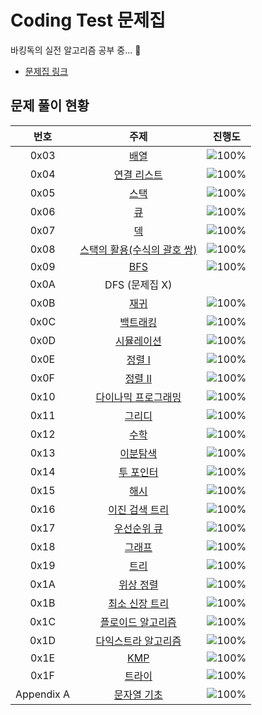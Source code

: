 # Coding Test 문제집
바킹독의 실전 알고리즘 공부 중... :punch:

* [문제집 링크](https://www.acmicpc.net/workbook/by/BaaaaaaaaaaarkingDog)

## 문제 풀이 현황
| 번호 | 주제 | 진행도 |
| :--: | :--: | :--: |
| 0x03 | [배열](https://github.com/encrypted-def/basic-algo-lecture/blob/master/workbook/0x03.md) | ![100%](https://progress-bar.dev/3/?scale=8&title=progress&width=500&color=babaca&suffix=/8) |
| 0x04 | [연결 리스트](https://github.com/encrypted-def/basic-algo-lecture/blob/master/workbook/0x04.md) | ![100%](https://progress-bar.dev/2/?scale=3&title=progress&width=500&color=babaca&suffix=/3) |
| 0x05 | [스택](https://github.com/encrypted-def/basic-algo-lecture/blob/master/workbook/0x05.md) | ![100%](https://progress-bar.dev/3/?scale=8&title=progress&width=500&color=babaca&suffix=/8) |
| 0x06 | [큐](https://github.com/encrypted-def/basic-algo-lecture/blob/master/workbook/0x06.md) | ![100%](https://progress-bar.dev/1/?scale=3&title=progress&width=500&color=babaca&suffix=/3) |
| 0x07 | [덱](https://github.com/encrypted-def/basic-algo-lecture/blob/master/workbook/0x07.md) | ![100%](https://progress-bar.dev/1/?scale=4&title=progress&width=500&color=babaca&suffix=/4) |
| 0x08 | [스택의 활용(수식의 괄호 쌍)](https://github.com/encrypted-def/basic-algo-lecture/blob/master/workbook/0x08.md) | ![100%](https://progress-bar.dev/2/?scale=5&title=progress&width=500&color=babaca&suffix=/5) |
| 0x09 | [BFS](https://github.com/encrypted-def/basic-algo-lecture/blob/master/workbook/0x09.md) | ![100%](https://progress-bar.dev/17/?scale=30&title=progress&width=500&color=babaca&suffix=/30) |
| 0x0A | DFS (문제집 X) | |
| 0x0B | [재귀](https://github.com/encrypted-def/basic-algo-lecture/blob/master/workbook/0x0B.md) | ![100%](https://progress-bar.dev/9/?scale=10&title=progress&width=500&color=babaca&suffix=/10) |
| 0x0C | [백트래킹](https://github.com/encrypted-def/basic-algo-lecture/blob/master/workbook/0x0C.md) | ![100%](https://progress-bar.dev/16/?scale=20&title=progress&width=500&color=babaca&suffix=/20) |
| 0x0D | [시뮬레이션](https://github.com/encrypted-def/basic-algo-lecture/blob/master/workbook/0x0D.md) | ![100%](https://progress-bar.dev/1/?scale=61&title=progress&width=500&color=babaca&suffix=/61) |
| 0x0E | [정렬 I](https://github.com/encrypted-def/basic-algo-lecture/blob/master/workbook/0x0E.md) | ![100%](https://progress-bar.dev/3/?scale=8&title=progress&width=500&color=babaca&suffix=/8) |
| 0x0F | [정렬 II](https://github.com/encrypted-def/basic-algo-lecture/blob/master/workbook/0x0F.md) | ![100%](https://progress-bar.dev/2/?scale=9&title=progress&width=500&color=babaca&suffix=/9) |
| 0x10 | [다이나믹 프로그래밍](https://github.com/encrypted-def/basic-algo-lecture/blob/master/workbook/0x10.md) | ![100%](https://progress-bar.dev/4/?scale=44&title=progress&width=500&color=babaca&suffix=/44) |
| 0x11 | [그리디](https://github.com/encrypted-def/basic-algo-lecture/blob/master/workbook/0x11.md) | ![100%](https://progress-bar.dev/0/?scale=17&title=progress&width=500&color=babaca&suffix=/17) |
| 0x12 | [수학](https://github.com/encrypted-def/basic-algo-lecture/blob/master/workbook/0x12.md) | ![100%](https://progress-bar.dev/6/?scale=39&title=progress&width=500&color=babaca&suffix=/39) |
| 0x13 | [이분탐색](https://github.com/encrypted-def/basic-algo-lecture/blob/master/workbook/0x13.md) | ![100%](https://progress-bar.dev/1/?scale=21&title=progress&width=500&color=babaca&suffix=/21) |
| 0x14 | [투 포인터](https://github.com/encrypted-def/basic-algo-lecture/blob/master/workbook/0x14.md) | ![100%](https://progress-bar.dev/1/?scale=11&title=progress&width=500&color=babaca&suffix=/11) |
| 0x15 | [해시](https://github.com/encrypted-def/basic-algo-lecture/blob/master/workbook/0x15.md) | ![100%](https://progress-bar.dev/0/?scale=10&title=progress&width=500&color=babaca&suffix=/10) |
| 0x16 | [이진 검색 트리](https://github.com/encrypted-def/basic-algo-lecture/blob/master/workbook/0x16.md) | ![100%](https://progress-bar.dev/0/?scale=7&title=progress&width=500&color=babaca&suffix=/7) |
| 0x17 | [우선순위 큐](https://github.com/encrypted-def/basic-algo-lecture/blob/master/workbook/0x17.md) | ![100%](https://progress-bar.dev/0/?scale=8&title=progress&width=500&color=babaca&suffix=/8) |
| 0x18 | [그래프](https://github.com/encrypted-def/basic-algo-lecture/blob/master/workbook/0x18.md) | ![100%](https://progress-bar.dev/3/?scale=13&title=progress&width=500&color=babaca&suffix=/13) |
| 0x19 | [트리](https://github.com/encrypted-def/basic-algo-lecture/blob/master/workbook/0x19.md) | ![100%](https://progress-bar.dev/0/?scale=13&title=progress&width=500&color=babaca&suffix=/13) |
| 0x1A | [위상 정렬](https://github.com/encrypted-def/basic-algo-lecture/blob/master/workbook/0x1A.md) | ![100%](https://progress-bar.dev/0/?scale=7&title=progress&width=500&color=babaca&suffix=/7) |
| 0x1B | [최소 신장 트리](https://github.com/encrypted-def/basic-algo-lecture/blob/master/workbook/0x1B.md) | ![100%](https://progress-bar.dev/0/?scale=9&title=progress&width=500&color=babaca&suffix=/9) |
| 0x1C | [플로이드 알고리즘](https://github.com/encrypted-def/basic-algo-lecture/blob/master/workbook/0x1C.md) | ![100%](https://progress-bar.dev/0/?scale=15&title=progress&width=500&color=babaca&suffix=/15) |
| 0x1D | [다익스트라 알고리즘](https://github.com/encrypted-def/basic-algo-lecture/blob/master/workbook/0x1D.md) | ![100%](https://progress-bar.dev/0/?scale=14&title=progress&width=500&color=babaca&suffix=/14) |
| 0x1E | [KMP](https://github.com/encrypted-def/basic-algo-lecture/blob/master/workbook/0x1E.md) | ![100%](https://progress-bar.dev/0/?scale=8&title=progress&width=500&color=babaca&suffix=/8) |
| 0x1F | [트라이](https://github.com/encrypted-def/basic-algo-lecture/blob/master/workbook/0x1F.md) | ![100%](https://progress-bar.dev/0/?scale=10&title=progress&width=500&color=babaca&suffix=/10) |
| Appendix A | [문자열 기초](https://github.com/encrypted-def/basic-algo-lecture/blob/master/workbook/Appendix%20A.md) | ![100%](https://progress-bar.dev/2/?scale=16&title=progress&width=500&color=babaca&suffix=/16) |
